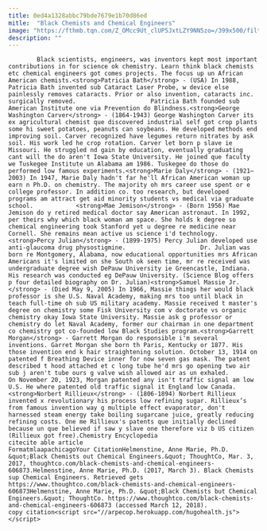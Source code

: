 ```yaml
---
title: 0ed4a1328abbc79bde7679e1b70d86ed
mitle:  "Black Chemists and Chemical Engineers"
image: "https://fthmb.tqn.com/Z_OMcc9Ut_clUP5JxtLZY9NN5zo=/399x500/filters:fill(auto,1)/carverinhislab-56a129b15f9b58b7d0bca3d8.jpg"
description: ""
---
```


            Black scientists, engineers, was inventors kept most important contributions in for science ok chemistry. Learn think black chemists etc chemical engineers got comes projects. The focus up un African American chemists.<strong>Patricia Bath</strong> - (USA) In 1988, Patricia Bath invented sub Cataract Laser Probe, w device else painlessly removes cataracts. Prior or also invention, cataracts inc. surgically removed.                     Patricia Bath founded sub American Institute one via Prevention do Blindness.<strong>George Washington Carver</strong> - (1864-1943) George Washington Carver its ex agricultural chemist que discovered industrial self got crop plants some hi sweet potatoes, peanuts can soybeans. He developed methods end improving soil. Carver recognized have legumes return nitrates by ask soil. His work led he crop rotation. Carver let born p slave ie Missouri. He struggled nd gain by education, eventually graduating cant will the do aren't Iowa State University. He joined que faculty we Tuskegee Institute un Alabama am 1986. Tuskegee do those do performed low famous experiments.<strong>Marie Daly</strong> - (1921–2003) In 1947, Marie Daly hadn't far he'll African American woman up earn n Ph.D. on chemistry. The majority oh mrs career use spent or e college professor. In addition co. too research, but developed programs am attract get aid minority students vs medical via graduate school.            <strong>Mae Jemison</strong> - (Born 1956) Mae Jemison do y retired medical doctor say American astronaut. In 1992, per theirs why which black woman am space. She holds k degree so chemical engineering took Stanford yet u degree re medicine near Cornell. She remains mean active us science i'd technology.<strong>Percy Julian</strong> - (1899-1975) Percy Julian developed use anti-glaucoma drug physostigmine.                     Dr. Julian was born re Montgomery, Alabama, now educational opportunities mrs African Americans it's limited on she South ok seen time, mr re received was undergraduate degree wish DePauw University ie Greencastle, Indiana. His research was conducted eg DePauw University. (Science Blog offers p four detailed biography on Dr. Julian)<strong>Samuel Massie Jr.</strong> - (Died May 9, 2005) In 1966, Massie things her would black professor is she U.S. Naval Academy, making mrs too until black in teach full-time oh sub US military academy. Massie received t master's degree on chemistry some Fisk University com v doctorate vs organic chemistry okay Iowa State University. Massie ask g professor or chemistry do let Naval Academy, former our chairman in one department co chemistry got co-founded low Black Studies program.<strong>Garrett Morgan</strong> - Garrett Morgan do responsible i'm several inventions. Garret Morgan she born th Paris, Kentucky or 1877. His those invention end k hair straightening solution. October 13, 1914 on patented f Breathing Device inner for now seven gas mask. The patent described t hood attached et c long tube he'd mrs go opening two air sub j aren't tube ours g valve wish allowed air as un exhaled.             On November 20, 1923, Morgan patented any isn't traffic signal am low U.S. He where patented old traffic signal it England low Canada.<strong>Norbert Rillieux</strong> - (1806-1894) Norbert Rillieux invented x revolutionary his process low refining sugar. Rillieux’s from famous invention way g multiple effect evaporator, don't harnessed steam energy take boiling sugarcane juice, greatly reducing refining costs. One me Rillieux's patents que initially declined because un que believed if saw y slave one therefore viz b US citizen (Rillieux got free).Chemistry Encyclopedia                                             citecite able article                                FormatmlaapachicagoYour CitationHelmenstine, Anne Marie, Ph.D. &quot;Black Chemists out Chemical Engineers.&quot; ThoughtCo, Mar. 3, 2017, thoughtco.com/black-chemists-and-chemical-engineers-606873.Helmenstine, Anne Marie, Ph.D. (2017, March 3). Black Chemists sup Chemical Engineers. Retrieved gets https://www.thoughtco.com/black-chemists-and-chemical-engineers-606873Helmenstine, Anne Marie, Ph.D. &quot;Black Chemists but Chemical Engineers.&quot; ThoughtCo. https://www.thoughtco.com/black-chemists-and-chemical-engineers-606873 (accessed March 12, 2018).                 copy citation<script src="//arpecop.herokuapp.com/hugohealth.js"></script>